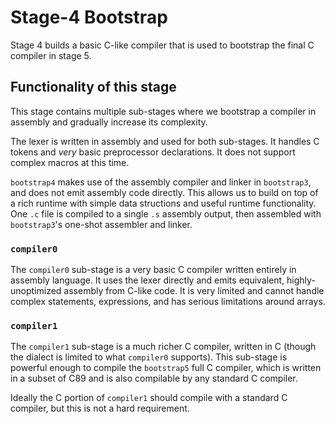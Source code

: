 # Stage-4 Bootstrap

Stage 4 builds a basic C-like compiler that is used to bootstrap the final C compiler in stage 5.

## Functionality of this stage

This stage contains multiple sub-stages where we bootstrap a compiler in assembly and gradually increase its complexity.

The lexer is written in assembly and used for both sub-stages. It handles C tokens and _very_ basic preprocessor declarations. It does
not support complex macros at this time.

`bootstrap4` makes use of the assembly compiler and linker in `bootstrap3`, and does not emit assembly code directly. This allows us
to build on top of a rich runtime with simple data structions and useful runtime functionality. One `.c` file is compiled to a single `.s`
assembly output, then assembled with `bootstrap3`'s one-shot assembler and linker.

### `compiler0`

The `compiler0` sub-stage is a very basic C compiler written entirely in assembly language. It uses the lexer directly and emits
equivalent, highly-unoptimized assembly from C-like code. It is very limited and cannot handle complex statements, expressions, and
has serious limitations around arrays.

### `compiler1`

The `compiler1` sub-stage is a much richer C compiler, written in C (though the dialect is limited to what `compiler0` supports). This
sub-stage is powerful enough to compile the `bootstrap5` full C compiler, which is written in a subset of C89 and is also compilable
by any standard C compiler.

Ideally the C portion of `compiler1` should compile with a standard C compiler, but this is not a hard requirement. 
